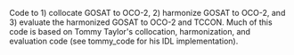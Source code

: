 Code to 1) collocate GOSAT to OCO-2, 2) harmonize GOSAT to OCO-2, and 3) evaluate the harmonized GOSAT to OCO-2 and TCCON. Much of this code is based on Tommy Taylor's collocation, harmonization, and evaluation code (see tommy_code for his IDL implementation).  
